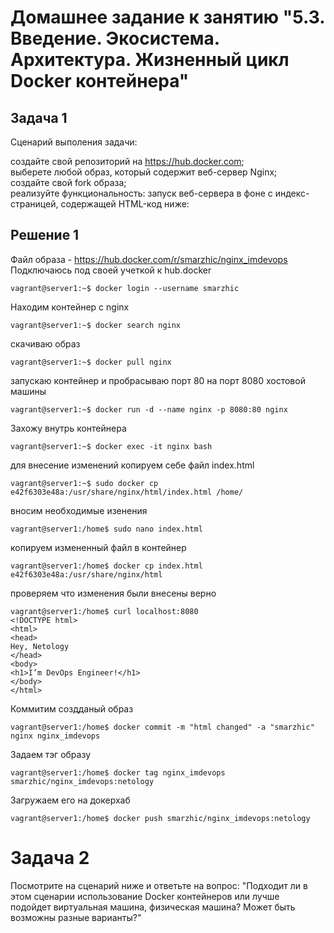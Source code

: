 # Домашнее задание к занятию "5.3. Введение. Экосистема. Архитектура. Жизненный цикл Docker контейнера"
## Задача 1
Сценарий выполения задачи:

создайте свой репозиторий на https://hub.docker.com;  
выберете любой образ, который содержит веб-сервер Nginx;  
создайте свой fork образа;  
реализуйте функциональность: запуск веб-сервера в фоне с индекс-страницей, содержащей HTML-код ниже:  

## Решение 1
Файл образа - https://hub.docker.com/r/smarzhic/nginx_imdevops  
Подключаюсь под своей учеткой к hub.docker
```
vagrant@server1:~$ docker login --username smarzhic
```
Находим контейнер с nginx
```
vagrant@server1:~$ docker search nginx
```
скачиваю образ
```
vagrant@server1:~$ docker pull nginx
```
запускаю контейнер и пробрасываю порт 80 на порт 8080 хостовой машины
```
vagrant@server1:~$ docker run -d --name nginx -p 8080:80 nginx
```
Захожу внутрь контейнера
```
vagrant@server1:~$ docker exec -it nginx bash
```
для внесение изменений копируем себе файл index.html
```
vagrant@server1:~$ sudo docker cp e42f6303e48a:/usr/share/nginx/html/index.html /home/
```
вносим необходимые изенения
```
vagrant@server1:/home$ sudo nano index.html
```
копируем измененный файл в контейнер
```
vagrant@server1:/home$ docker cp index.html e42f6303e48a:/usr/share/nginx/html
```
проверяем что изменения были внесены верно
```
vagrant@server1:/home$ curl localhost:8080
<!DOCTYPE html>
<html>
<head>
Hey, Netology
</head>
<body>
<h1>I’m DevOps Engineer!</h1>
</body>
</html>
```
Коммитим создданый образ
```
vagrant@server1:/home$ docker commit -m "html changed" -a "smarzhic" nginx nginx_imdevops
```
Задаем тэг образу
```
vagrant@server1:/home$ docker tag nginx_imdevops smarzhic/nginx_imdevops:netology
```
Загружаем его на докерхаб
```
vagrant@server1:/home$ docker push smarzhic/nginx_imdevops:netology
```
# Задача 2
Посмотрите на сценарий ниже и ответьте на вопрос: "Подходит ли в этом сценарии использование Docker контейнеров или лучше  
подойдет виртуальная машина, физическая машина? Может быть возможны разные варианты?"
